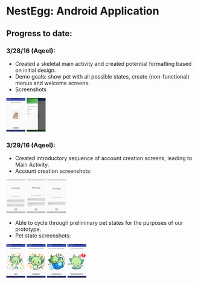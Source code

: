 # NestEgg: Android Application

## Progress to date:

### 3/28/16 (Aqeel):
* Created a skeletal main activity and created potential formatting based on initial design.
* Demo goals: show pet with all possible states, create (non-functional) menus and welcome screens.
* Screenshots
<img src="screenshots/3_28_16_main.png" width="50px" />
<img src="screenshots/3_28_16_settings.png" width="50px">

### 3/29/16 (Aqeel):
* Created introductory sequence of account creation screens, leading to Main Activity.
* Account creation screenshots:
<img src="screenshots/3_29_16_new_account.png" width="50px">
<img src="screenshots/3_29_16_bank_info.png" width="50px">
<img src="screenshots/3_29_16_first_goal.png" width="50px">

* Able to cycle through preliminary pet states for the purposes of our prototype.
* Pet state screenshots:
<img src="screenshots/3_29_16_resting.png" width="50px">
<img src="screenshots/3_29_16_hungry.png" width="50px">
<img src="screenshots/3_29_16_bored.png" width="50px">
<img src="screenshots/3_29_16_sick.png" width="50px">

